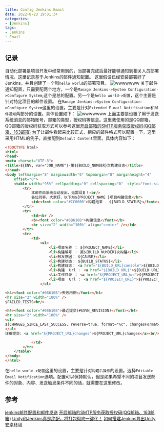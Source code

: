 ```yaml
---
title: Config Jenkins Email
date: 2022-8-23 19:01:34
categories:
- [Jenkins]
tags:
- Jenkins
- Email
---
```


## 记录

自动化部署是项目开发中经常用到的，当部署完成后最好能够通知到相关人员部署情况，这里记录基于Jenkins的邮件通知配置。
这里假设已经安装部署好了Jenkins，并且创建了一个叫`hello world`的部署项目。
![wwwwwww](/blogs/images/src/Snipaste_2022-08-24_00-31-11.png)
关于邮件通知配置，只需要配两个地方，一个是`Manage Jenkins->System Configuration->Configure System`,这个是总的配置。另一个是`hello world->配置`，这个主要是针对特定项目的邮件设置。
在`Manage Jenkins->System Configuration->Configure System`这里的设置，主要是针对`Extended E-mail Notification`和`邮件通知`两部分的设置。具体设置如下：
![wwwwwww](/blogs/images/src/Snipaste_2022-08-24_00-47-04.png)
上面主要是设置了用于发送系统消息的邮箱账号，邮箱的类型，授权码等信息。这里我使用的是QQ邮箱，QQ邮箱的授权码获取方式可以参考这里[开启邮箱的SMTP服务获取授权码(QQ邮箱、163邮箱)](https://blog.csdn.net/xiaochenXIHUA/article/details/123358350)
为了让邮件看起来比较正式，相应的邮件格式可以配置一下，这里采用HTML的例子，直接配到`Default Content`里面。具体内容如下：

```HTML
<!DOCTYPE html>    
<html>    
<head>    
<meta charset="UTF-8">    
<title>${ENV, var="JOB_NAME"}-第${BUILD_NUMBER}次构建日志</title>    
</head>    
<body leftmargin="8" marginwidth="0" topmargin="8" marginheight="4"    
    offset="0">    
    <table width="95%" cellpadding="0" cellspacing="0"  style="font-size: 11pt; font-family: Tahoma, Arial, Helvetica, sans-serif">    
        <tr>    
            本邮件由系统自动发出，无需回复！<br/>            
            各位同事，大家好，以下为${PROJECT_NAME }项目构建信息</br> 
            <td><font color="#CC0000">构建结果 - ${BUILD_STATUS}</font></td>   
        </tr>    
        <tr>    
            <td><br />    
            <b><font color="#0B610B">构建信息</font></b>    
            <hr size="2" width="100%" align="center" /></td>    
        </tr>    
        <tr>    
            <td>    
                <ul>    
                    <li>项目名称 ： ${PROJECT_NAME}</li>    
                    <li>构建编号 ： 第${BUILD_NUMBER}次构建</li>    
                    <li>触发原因： ${CAUSE}</li>    
                    <li>构建状态： ${BUILD_STATUS}</li>    
                    <li>构建日志： <a href="${BUILD_URL}console">${BUILD_URL}console</a></li>    
                    <li>构建  Url ： <a href="${BUILD_URL}">${BUILD_URL}</a></li>    
                    <li>工作目录 ： <a href="${PROJECT_URL}ws">${PROJECT_URL}ws</a></li>    
                    <li>项目  Url ： <a href="${PROJECT_URL}">${PROJECT_URL}</a></li>    
                </ul>    

<h4><font color="#0B610B">失败用例</font></h4>
<hr size="2" width="100%" />
$FAILED_TESTS<br/>

<h4><font color="#0B610B">最近提交(#$SVN_REVISION)</font></h4>
<hr size="2" width="100%" />
<ul>
${CHANGES_SINCE_LAST_SUCCESS, reverse=true, format="%c", changesFormat="<li>%d [%a] %m</li>"}
</ul>
详细提交: <a href="${PROJECT_URL}changes">${PROJECT_URL}changes</a><br/>

            </td>    
        </tr>    
    </table>    
</body>    
</html>
```

在`hello world->配置`这里的设置，主要是针对`构建后操作`的设置。选择`Editable Email Notification`选项。配置可以保持默认，但是如果希望不同的项目发送邮件的对象、内容、发送触发条件不同的话，就需要在这里修改。

## 参考

[jenkins邮件配置和邮件发送](https://blog.csdn.net/weixin_45878889/article/details/123925316)
[开启邮箱的SMTP服务获取授权码(QQ邮箱、163邮箱)](https://blog.csdn.net/xiaochenXIHUA/article/details/123358350)
[Unity和Jenkins真是绝配，将打包彻底一键化！](https://www.cnblogs.com/wuzhang/p/20190512wuzhang.html)
[如何搭建Jenkins导出Unity安卓环境](http://dingxiaowei.cn/2018/11/17/)